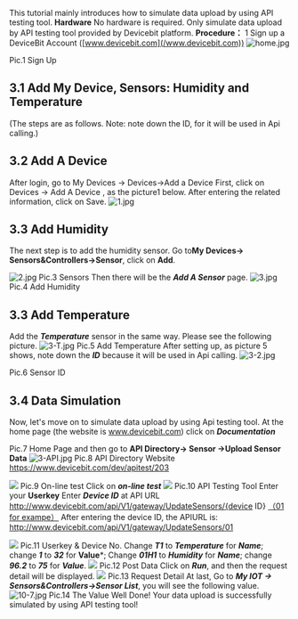This tutorial mainly introduces how to simulate data upload by using API testing tool.
**Hardware**
No hardware is required. Only simulate data upload by API testing tool provided by Devicebit platform.
**Procedure：**
1 Sign up a DeviceBit Account ([www.devicebit.com](/www.devicebit.com))
![home.jpg](https://upload-images.jianshu.io/upload_images/5875248-a27982f0be2f9336.jpg?imageMogr2/auto-orient/strip%7CimageView2/2/w/1240)

Pic.1 Sign Up
## 3.1 Add My Device, Sensors: Humidity and Temperature
(The steps are as follows. Note: note down the ID, for it will be used in Api calling.)
## 3.2 Add A Device
After login, go to My Devices -> Devices->Add a Device
First, click on Devices -> Add A Device , as the picture1 below. After entering the related information, click on Save.
![1.jpg](https://upload-images.jianshu.io/upload_images/5875248-63d4f8279169e18c.jpg?imageMogr2/auto-orient/strip%7CimageView2/2/w/1240)
## 3.3 Add Humidity
The next step is to add the humidity sensor. Go to**My Devices-> Sensors&Controllers->Sensor**, click on **Add**.

![2.jpg](https://upload-images.jianshu.io/upload_images/5875248-69f419f407b41109.jpg?imageMogr2/auto-orient/strip%7CimageView2/2/w/1240)
Pic.3 Sensors
Then there will be the ***Add A Sensor*** page.
![3.jpg](https://upload-images.jianshu.io/upload_images/5875248-5bdbebbe22f00fa0.jpg?imageMogr2/auto-orient/strip%7CimageView2/2/w/1240)
Pic.4 Add Humidity


## 3.3 Add Temperature
Add the ***Temperature*** sensor in the same way. Please see the following picture.
![3-T.jpg](https://upload-images.jianshu.io/upload_images/5875248-d268286302be8be7.jpg?imageMogr2/auto-orient/strip%7CimageView2/2/w/1240)
Pic.5 Add Temperature
After setting up, as picture 5 shows, note down the ***ID*** because it will be used in Api calling.
![3-2.jpg](https://upload-images.jianshu.io/upload_images/5875248-eb5f8fa8d99d258c.jpg?imageMogr2/auto-orient/strip%7CimageView2/2/w/1240)

Pic.6 Sensor ID

## 3.4 Data Simulation
Now, let's move on to simulate data upload by using Api testing tool.
At the home page (the website is www.devicebit.com) click on ***Documentation***

Pic.7 Home Page
and then go to **API Directory-> Sensor ->Upload Sensor Data**
![3-API.jpg](https://upload-images.jianshu.io/upload_images/5875248-fd5034c086bb6020.jpg?imageMogr2/auto-orient/strip%7CimageView2/2/w/1240)
Pic.8 API Directory
Website
https://www.devicebit.com/dev/apitest/203



![](http://upload-images.jianshu.io/upload_images/5875248-43385cd3c136c6d7.jpg?imageMogr2/auto-orient/strip%7CimageView2/2/w/1240)
Pic.9 On-line test
Click on ***on-line test***
![](http://upload-images.jianshu.io/upload_images/5875248-9189516a45c179fb.jpg?imageMogr2/auto-orient/strip%7CimageView2/2/w/1240)
Pic.10 API Testing Tool
Enter your **Userkey**
Enter ***Device ID*** at API URL
http://www.devicebit.com/api/V1/gateway/UpdateSensors/{device ID}
[（01 for exampe）](http://www.lewei50.com/api/V1/gateway/UpdateSensors/%E4%BD%A0%E7%9A%84%E7%BD%91%E5%85%B3%E5%8F%B7)
After entering the device ID, the APIURL is: http://www.devicebit.com/api/V1/gateway/UpdateSensors/01

![](http://upload-images.jianshu.io/upload_images/5875248-4d20a426fb793a29.jpg?imageMogr2/auto-orient/strip%7CimageView2/2/w/1240)
Pic.11 Userkey & Device No.
Change ***T1*** to ***Temperature*** for ***Name***; change ***1*** to ***32*** for **Value***;
Change ***01H1*** to ***Humidity*** for ***Name***; change ***96.2*** to ***75*** for ***Value***.
![](http://upload-images.jianshu.io/upload_images/5875248-8bd1cebcac05e996.jpg?imageMogr2/auto-orient/strip%7CimageView2/2/w/1240)
Pic.12 Post Data
Click on ***Run***, and then the request detail will be displayed.
![](http://upload-images.jianshu.io/upload_images/5875248-155ac589f0f24f1c.jpg?imageMogr2/auto-orient/strip%7CimageView2/2/w/1240)
Pic.13 Request Detail
At last, Go to ***My IOT -> Sensors&Controllers->Sensor List***, you will see the following value.
![10-7.jpg](https://upload-images.jianshu.io/upload_images/5875248-18a540a4f39e736f.jpg?imageMogr2/auto-orient/strip%7CimageView2/2/w/1240)
Pic.14 The Value
Well Done! Your data upload is successfully simulated by using API testing tool!